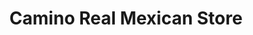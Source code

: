 ---
title: "Camino Real Mexican Store"
url: /athens/camino-real-mexican-store/
shop: supermarket
---